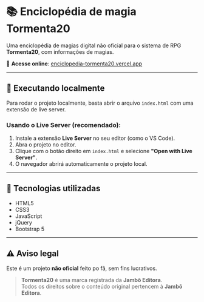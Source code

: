 # 📚 Enciclopédia de magia Tormenta20

Uma enciclopédia de magias digital não oficial para o sistema de RPG **Tormenta20**, com informações de magias.

🔗 **Acesse online**: [enciclopedia-tormenta20.vercel.app](https://enciclopedia-tormenta20.vercel.app/)

---

## 🚀 Executando localmente

Para rodar o projeto localmente, basta abrir o arquivo `index.html` com uma extensão de live server.

### Usando o Live Server (recomendado):

1. Instale a extensão **Live Server** no seu editor (como o VS Code).
2. Abra o projeto no editor.
3. Clique com o botão direito em `index.html` e selecione **"Open with Live Server"**.
4. O navegador abrirá automaticamente o projeto local.

---

## 📁 Tecnologias utilizadas

- HTML5
- CSS3
- JavaScript
- jQuery
- Bootstrap 5

---

## ⚠️ Aviso legal

Este é um projeto **não oficial** feito po fã, sem fins lucrativos.

> **Tormenta20** é uma marca registrada da **Jambô Editora**.  
> Todos os direitos sobre o conteúdo original pertencem à **Jambô Editora**.

